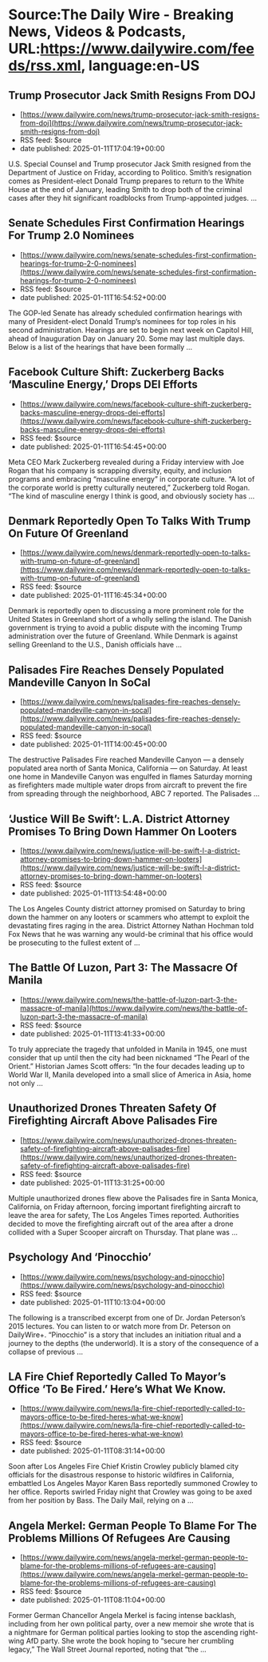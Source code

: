 # Source:The Daily Wire - Breaking News, Videos & Podcasts, URL:https://www.dailywire.com/feeds/rss.xml, language:en-US

## Trump Prosecutor Jack Smith Resigns From DOJ
 - [https://www.dailywire.com/news/trump-prosecutor-jack-smith-resigns-from-doj](https://www.dailywire.com/news/trump-prosecutor-jack-smith-resigns-from-doj)
 - RSS feed: $source
 - date published: 2025-01-11T17:04:19+00:00

U.S. Special Counsel and Trump prosecutor Jack Smith resigned from the Department of Justice on Friday, according to Politico. Smith&#8217;s resignation comes as President-elect Donald Trump prepares to return to the White House at the end of January, leading Smith to drop both of the criminal cases after they hit significant roadblocks from Trump-appointed judges. ...

## Senate Schedules First Confirmation Hearings For Trump 2.0 Nominees
 - [https://www.dailywire.com/news/senate-schedules-first-confirmation-hearings-for-trump-2-0-nominees](https://www.dailywire.com/news/senate-schedules-first-confirmation-hearings-for-trump-2-0-nominees)
 - RSS feed: $source
 - date published: 2025-01-11T16:54:52+00:00

The GOP-led Senate has already scheduled confirmation hearings with many of President-elect Donald Trump&#8216;s nominees for top roles in his second administration. Hearings are set to begin next week on Capitol Hill, ahead of Inauguration Day on January 20. Some may last multiple days. Below is a list of the hearings that have been formally ...

## Facebook Culture Shift: Zuckerberg Backs ‘Masculine Energy,’ Drops DEI Efforts
 - [https://www.dailywire.com/news/facebook-culture-shift-zuckerberg-backs-masculine-energy-drops-dei-efforts](https://www.dailywire.com/news/facebook-culture-shift-zuckerberg-backs-masculine-energy-drops-dei-efforts)
 - RSS feed: $source
 - date published: 2025-01-11T16:54:45+00:00

Meta CEO Mark Zuckerberg revealed during a Friday interview with Joe Rogan that his company is scrapping diversity, equity, and inclusion programs and embracing &#8220;masculine energy&#8221; in corporate culture. &#8220;A lot of the corporate world is pretty culturally neutered,&#8221; Zuckerberg told Rogan. &#8220;The kind of masculine energy I think is good, and obviously society has ...

## Denmark Reportedly Open To Talks With Trump On Future Of Greenland
 - [https://www.dailywire.com/news/denmark-reportedly-open-to-talks-with-trump-on-future-of-greenland](https://www.dailywire.com/news/denmark-reportedly-open-to-talks-with-trump-on-future-of-greenland)
 - RSS feed: $source
 - date published: 2025-01-11T16:45:34+00:00

Denmark is reportedly open to discussing a more prominent role for the United States in Greenland short of a wholly selling the island. The Danish government is trying to avoid a public dispute with the incoming Trump administration over the future of Greenland. While Denmark is against selling Greenland to the U.S., Danish officials have ...

## Palisades Fire Reaches Densely Populated Mandeville Canyon In SoCal
 - [https://www.dailywire.com/news/palisades-fire-reaches-densely-populated-mandeville-canyon-in-socal](https://www.dailywire.com/news/palisades-fire-reaches-densely-populated-mandeville-canyon-in-socal)
 - RSS feed: $source
 - date published: 2025-01-11T14:00:45+00:00

The destructive Palisades Fire reached Mandeville Canyon — a densely populated area north of Santa Monica, California — on Saturday. At least one home in Mandeville Canyon was engulfed in flames Saturday morning as firefighters made multiple water drops from aircraft to prevent the fire from spreading through the neighborhood, ABC 7 reported. The Palisades ...

## ‘Justice Will Be Swift’: L.A. District Attorney Promises To Bring Down Hammer On Looters
 - [https://www.dailywire.com/news/justice-will-be-swift-l-a-district-attorney-promises-to-bring-down-hammer-on-looters](https://www.dailywire.com/news/justice-will-be-swift-l-a-district-attorney-promises-to-bring-down-hammer-on-looters)
 - RSS feed: $source
 - date published: 2025-01-11T13:54:48+00:00

The Los Angeles County district attorney promised on Saturday to bring down the hammer on any looters or scammers who attempt to exploit the devastating fires raging in the area. District Attorney Nathan Hochman told Fox News that he was warning any would-be criminal that his office would be prosecuting to the fullest extent of ...

## The Battle Of Luzon, Part 3: The Massacre Of Manila
 - [https://www.dailywire.com/news/the-battle-of-luzon-part-3-the-massacre-of-manila](https://www.dailywire.com/news/the-battle-of-luzon-part-3-the-massacre-of-manila)
 - RSS feed: $source
 - date published: 2025-01-11T13:41:33+00:00

To truly appreciate the tragedy that unfolded in Manila in 1945, one must consider that up until then the city had been nicknamed “The Pearl of the Orient.” Historian James Scott offers: “In the four decades leading up to World War II, Manila developed into a small slice of America in Asia, home not only ...

## Unauthorized Drones Threaten Safety Of Firefighting Aircraft Above Palisades Fire
 - [https://www.dailywire.com/news/unauthorized-drones-threaten-safety-of-firefighting-aircraft-above-palisades-fire](https://www.dailywire.com/news/unauthorized-drones-threaten-safety-of-firefighting-aircraft-above-palisades-fire)
 - RSS feed: $source
 - date published: 2025-01-11T13:31:25+00:00

Multiple unauthorized drones flew above the Palisades fire in Santa Monica, California, on Friday afternoon, forcing important firefighting aircraft to leave the area for safety, The Los Angeles Times reported. Authorities decided to move the firefighting aircraft out of the area after a drone collided with a Super Scooper aircraft on Thursday. That plane was ...

## Psychology And ‘Pinocchio’
 - [https://www.dailywire.com/news/psychology-and-pinocchio](https://www.dailywire.com/news/psychology-and-pinocchio)
 - RSS feed: $source
 - date published: 2025-01-11T10:13:04+00:00

The following is a transcribed excerpt from one of Dr. Jordan Peterson’s 2015 lectures. You can listen to or watch more from Dr. Peterson on DailyWire+. “Pinocchio” is a story that includes an initiation ritual and a journey to the depths (the underworld). It is a story of the consequence of a collapse of previous ...

## LA Fire Chief Reportedly Called To Mayor’s Office ‘To Be Fired.’ Here’s What We Know.
 - [https://www.dailywire.com/news/la-fire-chief-reportedly-called-to-mayors-office-to-be-fired-heres-what-we-know](https://www.dailywire.com/news/la-fire-chief-reportedly-called-to-mayors-office-to-be-fired-heres-what-we-know)
 - RSS feed: $source
 - date published: 2025-01-11T08:31:14+00:00

Soon after Los Angeles Fire Chief Kristin Crowley publicly blamed city officials for the disastrous response to historic wildfires in California, embattled Los Angeles Mayor Karen Bass reportedly summoned Crowley to her office. Reports swirled Friday night that Crowley was going to be axed from her position by Bass. The Daily Mail, relying on a ...

## Angela Merkel: German People To Blame For The Problems Millions Of Refugees Are Causing
 - [https://www.dailywire.com/news/angela-merkel-german-people-to-blame-for-the-problems-millions-of-refugees-are-causing](https://www.dailywire.com/news/angela-merkel-german-people-to-blame-for-the-problems-millions-of-refugees-are-causing)
 - RSS feed: $source
 - date published: 2025-01-11T08:11:04+00:00

Former German Chancellor Angela Merkel is facing intense backlash, including from her own political party, over a new memoir she wrote that is a nightmare for German political parties looking to stop the ascending right-wing AfD party. She wrote the book hoping to &#8220;secure her crumbling legacy,&#8221; The Wall Street Journal reported, noting that &#8220;the ...

